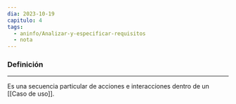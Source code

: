 ```yaml
---
dia: 2023-10-19
capitulo: 4
tags:
  - aninfo/Analizar-y-especificar-requisitos
  - nota
---
```

### Definición
---
Es una secuencia particular de acciones e interacciones dentro de un [[Caso de uso]]. 